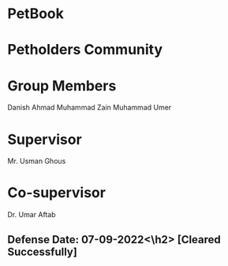 <h1>PetBook<h1>
Petholders Community

<h1>Group Members</h1>
Danish Ahmad
Muhammad Zain
Muhammad Umer

<h1>Supervisor</h1>
Mr. Usman Ghous
<h1>Co-supervisor</h1>
Dr. Umar Aftab
<h2>Defense Date: 07-09-2022<\h2> [Cleared Successfully]
